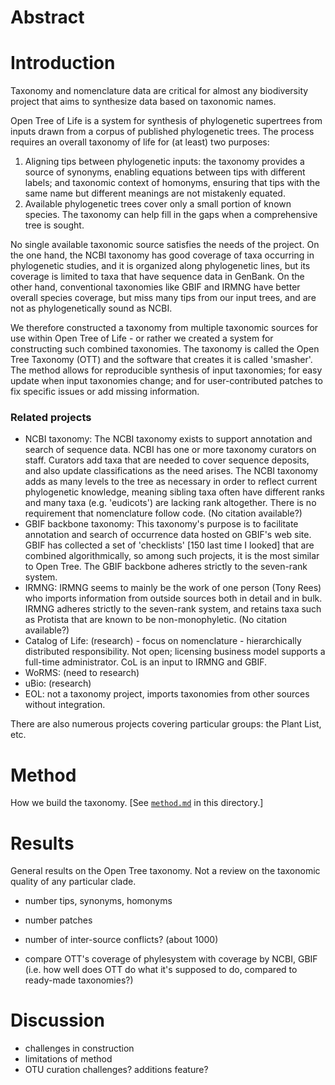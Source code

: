 # Abstract

# Introduction

Taxonomy and nomenclature data are critical for almost any biodiversity project that aims to synthesize data based on taxonomic names.

Open Tree of Life is a system for synthesis of phylogenetic supertrees from
inputs drawn from a corpus of published phylogenetic trees. The process
requires an overall taxonomy of life for (at least) two purposes:

 1. Aligning tips between phylogenetic inputs: the taxonomy provides
    a source of synonyms, enabling equations between tips with
    different labels; and taxonomic context of homonyms, ensuring that tips
    with the same name but different meanings are not mistakenly equated.
 1. Available phylogenetic trees cover only a small portion of known
    species.  The taxonomy can help fill in the gaps when a
    comprehensive tree is sought.

No single available taxonomic source satisfies the needs of the
project.  On the one hand, the NCBI taxonomy has good coverage of taxa
occurring in phylogenetic studies, and it is organized along
phylogenetic lines, but its coverage is limited to taxa that have
sequence data in GenBank. On the other hand, conventional taxonomies
like GBIF and IRMNG have better overall species coverage, but miss
many tips from our input trees, and are not as phylogenetically sound
as NCBI.

We therefore constructed a taxonomy from multiple taxonomic sources for use
within Open Tree of Life - or rather we created a system for constructing such
combined taxonomies.  The taxonomy is called the Open Tree Taxonomy (OTT) and
the software that creates it is called 'smasher'. The method allows for
reproducible synthesis of input taxonomies; for easy update when input
taxonomies change; and for user-contributed patches to fix specific issues or
add missing information.

### Related projects

* NCBI taxonomy: The NCBI taxonomy exists to support annotation and 
  search of sequence data. NCBI has one or
  more taxonomy curators on staff.  Curators add taxa that are needed to cover sequence
  deposits, and also update classifications as the need arises.  The NCBI
  taxonomy adds as many levels to the tree as necessary in order to reflect current
  phylogenetic knowledge, meaning sibling taxa often have different
  ranks and many taxa (e.g. 'eudicots') are lacking rank altogether.
  There is no requirement that nomenclature follow code.
  (No citation available?)
* GBIF backbone taxonomy: This taxonomy's purpose is to 
  facilitate annotation and search of occurrence data hosted on GBIF's web site.
  GBIF has collected a set of 'checklists' [150
  last time I looked] that are combined algorithmically, so among 
  such projects, it is the most similar to Open Tree.
  The GBIF backbone adheres strictly to the seven-rank system.
* IRMNG:  IRMNG seems to
  mainly be the work of one person (Tony Rees) who imports information
  from outside sources both in detail and in bulk.  
  IRMNG adheres strictly to the seven-rank system, and retains taxa
  such as Protista that are known to be non-monophyletic.
  (No citation available?)
* Catalog of Life: (research) - focus on nomenclature - hierarchically
  distributed responsibility.  Not open; licensing business model
  supports a full-time administrator. CoL is an input to IRMNG and
  GBIF.
* WoRMS: (need to research)
* uBio: (research)
* EOL: not a taxonomy project, imports taxonomies from other sources without integration.

There are also numerous projects covering particular groups: the Plant List, etc.


# Method
How we build the taxonomy. [See [`method.md`](./method.md) in this directory.]

# Results
General results on the Open Tree taxonomy. Not a review on the taxonomic quality of any particular clade.

* number tips, synonyms, homonyms
* number patches
* number of inter-source conflicts? (about 1000)

* compare OTT's coverage of phylesystem with coverage by NCBI, GBIF
  (i.e. how well does OTT do what it's supposed to do, compared to
  ready-made taxonomies?)

# Discussion

* challenges in construction
* limitations of method
* OTU curation challenges?  additions feature?

